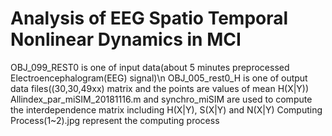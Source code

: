 # Analysis of EEG Spatio Temporal Nonlinear Dynamics in MCI
OBJ_099_REST0 is one of input data(about 5 minutes preprocessed Electroencephalogram(EEG) signal)\n
OBJ_005_rest0_H is one of output data files((30,30,49xx) matrix and the points are values of mean H(X|Y))
Allindex_par_miSIM_20181116.m and synchro_miSIM are used to compute the interdependence matrix including H(X|Y), S(X|Y) and N(X|Y)
Computing Process(1~2).jpg represent the computing process
